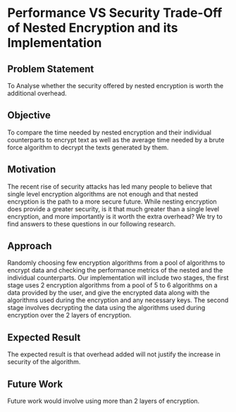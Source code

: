# Performance VS Security Trade-Off of Nested Encryption and its Implementation

## Problem Statement

To Analyse whether the security offered by nested encryption is worth the additional overhead.

## Objective

To compare the time needed by nested encryption and their individual counterparts to encrypt text as well as the average time needed by a brute force algorithm to decrypt the texts generated by them.

## Motivation

The recent rise of security attacks has led many people to believe that single level encryption algorithms are not enough and that nested encryption is the path to a more secure future. While nesting encryption does provide a greater security, is it that much greater than a single level encryption, and more importantly is it worth the extra overhead? We try to find answers to these questions in our following research.

## Approach

Randomly choosing few encryption algorithms from a pool of algorithms to encrypt data and checking the performance metrics of the nested and the individual counterparts.
Our implementation will include two stages, the first stage uses 2 encryption algorithms from a pool of 5 to 6 algorithms on a data provided by the user, and give the encrypted data along with the algorithms used during the encryption and any necessary keys. The second stage involves decrypting the data using the algorithms used during encryption over the 2 layers of encryption.

## Expected Result

The expected result is that overhead added will not justify the increase in security of the algorithm.

## Future Work

Future work would involve using more than 2 layers of encryption.
